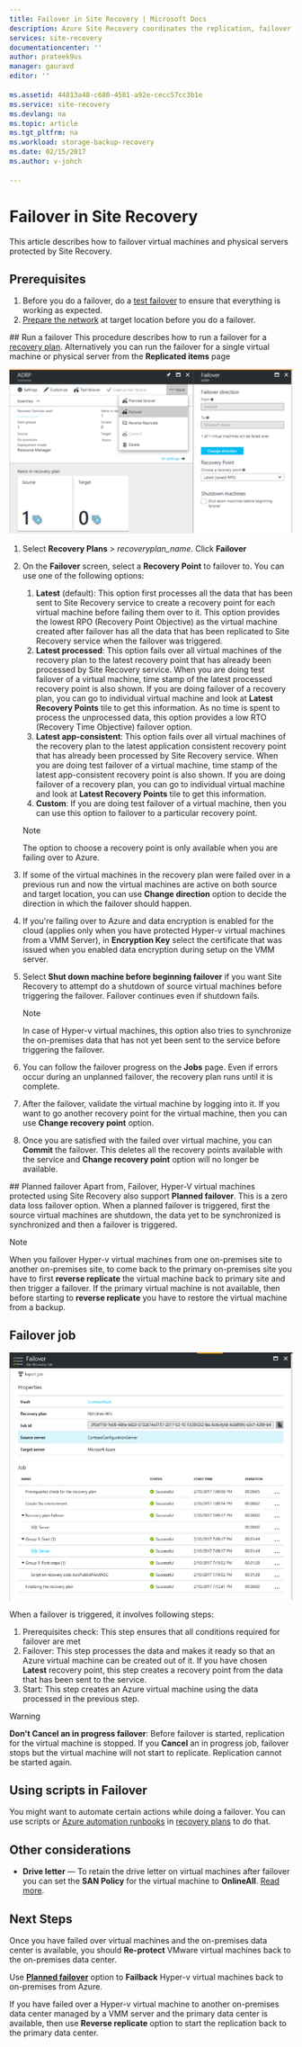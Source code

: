 ```yaml
---
title: Failover in Site Recovery | Microsoft Docs
description: Azure Site Recovery coordinates the replication, failover and recovery of virtual machines and physical servers. Learn about failover to Azure or a secondary datacenter.
services: site-recovery
documentationcenter: ''
author: prateek9us
manager: gauravd
editor: ''

ms.assetid: 44813a48-c680-4581-a92e-cecc57cc3b1e
ms.service: site-recovery
ms.devlang: na
ms.topic: article
ms.tgt_pltfrm: na
ms.workload: storage-backup-recovery
ms.date: 02/15/2017
ms.author: v-johch

---
```

# Failover in Site Recovery
This article describes how to failover virtual machines and physical servers protected by Site Recovery. 

## Prerequisites
1. Before you do a failover, do a [test failover](./site-recovery-test-failover-to-azure.md) to ensure that everything is working as expected. 
1. [Prepare the network](site-recovery-network-design.md) at target location before you do a failover.  

##<a name="run-a-test-failover"></a><a name="run-an-unplanned-failover"></a><a name="run-a-failover"></a> Run a failover
This procedure describes how to run a failover for a [recovery plan](./site-recovery-create-recovery-plans.md). Alternatively you can run the failover for a single virtual machine or physical server from the **Replicated items** page

![Failover](./media/site-recovery-failover/Failover.png)

1. Select **Recovery Plans** > *recoveryplan_name*. Click **Failover** 
2. On the **Failover** screen, select a **Recovery Point** to failover to. You can use one of the following options:
    1.    **Latest** (default): This option first processes all the data that has been sent to Site Recovery service to create a recovery point for each virtual machine before failing them over to it. This option provides the lowest RPO (Recovery Point Objective) as the virtual machine created after failover has all the data that has been replicated to Site Recovery service when the failover was triggered. 
    1.  **Latest processed**: This option fails over all virtual machines of the recovery plan to the latest recovery point that has already been processed by Site Recovery service. When you are doing test failover of a virtual machine, time stamp of the latest processed recovery point is also shown. If you are doing failover of a recovery plan, you can go to individual virtual machine and look at **Latest Recovery Points** tile to get this information. As no time is spent to process the unprocessed data, this option provides a low RTO (Recovery Time Objective) failover option. 
    1.    **Latest app-consistent**: This option fails over all virtual machines of the recovery plan to the latest application consistent recovery point that has already been processed by Site Recovery service. When you are doing test failover of a virtual machine, time stamp of the latest app-consistent recovery point is also shown. If you are doing failover of a recovery plan, you can go to individual virtual machine and look at **Latest Recovery Points** tile to get this information. 
    1. **Custom**: If you are doing test failover of a virtual machine, then you can use this option to failover to a particular recovery point.

    > [!NOTE]
    > The option to choose a recovery point is only available when you are failing over to Azure. 
    >
    > 

1. If some of the virtual machines in the recovery plan were failed over in a previous run and now the virtual machines are active on both source and target location, you can use **Change direction** option to decide the direction in which the failover should happen.
1. If you're failing over to Azure and data encryption is enabled for the cloud (applies only when you have protected Hyper-v virtual machines from a VMM Server), in **Encryption Key** select the certificate that was issued when you enabled data encryption during setup on the VMM server.
1. Select **Shut down machine before beginning failover** if you want Site Recovery to attempt do a shutdown of source virtual machines before triggering the failover. Failover continues even if shutdown fails.  

    > [!NOTE]
    > In case of Hyper-v virtual machines, this option also tries to synchronize the on-premises data that has not yet been sent to the service before triggering the failover. 
    >
    > 

1. You can follow the failover progress on the **Jobs** page. Even if errors occur during an unplanned failover, the recovery plan runs until it is complete.
1. After the failover, validate the virtual machine by logging into it. If you want to go another recovery point for the virtual machine, then you can use **Change recovery point** option.
1. Once you are satisfied with the failed over virtual machine, you can **Commit** the failover. This deletes all the recovery points available with the service and **Change recovery point** option will no longer be available.

##<a name="failover-and-failback"></a> Planned failover
Apart from, Failover, Hyper-V virtual machines protected using Site Recovery also support **Planned failover**. This is a zero data loss failover option. When a planned failover is triggered, first the source virtual machines are shutdown, the data yet to be synchronized is synchronized and then a failover is triggered. 

> [!NOTE]
> When you failover Hyper-v virtual machines from one on-premises site to another on-premises site, to come back to the primary on-premises site you have to first **reverse replicate** the virtual machine back to primary site and then trigger a failover. If the primary virtual machine is not available, then before starting to **reverse replicate** you have to restore the virtual machine from a backup.   
>
> 

## Failover job

![Failover](./media/site-recovery-failover/FailoverJob.png)

When a  failover is triggered, it involves following steps:

1. Prerequisites check: This step ensures that all conditions required for failover are met
1. Failover: This step processes the data and makes it ready so that an Azure virtual machine can be created out of it. If you have chosen **Latest** recovery point, this step creates a recovery point from the data that has been sent to the service.
1. Start: This step creates an Azure virtual machine using the data processed in the previous step.

> [!WARNING]
> **Don't Cancel an in progress failover**: Before failover is started, replication for the virtual machine is stopped. If you **Cancel** an in progress job, failover stops but the virtual machine will not start to replicate. Replication cannot be started again. 
>
> 

## Using scripts in Failover
You might want to automate certain actions while doing a failover. You can use scripts or [Azure automation runbooks](./site-recovery-runbook-automation.md) in [recovery plans](./site-recovery-create-recovery-plans.md) to do that.

## Other considerations
* **Drive letter** — To retain the drive letter on virtual machines after failover you can set the **SAN Policy** for the virtual machine to **OnlineAll**. [Read more](https://support.microsoft.com/zh-cn/help/3031135/how-to-preserve-the-drive-letter-for-protected-virtual-machines-that-are-failed-over-or-migrated-to-azure).

## Next Steps
Once you have failed over virtual machines and the on-premises data center is available, you should **Re-protect** VMware virtual machines back to the on-premises data center.

Use [**Planned failover**](./site-recovery-failback-from-azure-to-hyper-v.md) option to **Failback** Hyper-v virtual machines back to on-premises from Azure.

If you have failed over a Hyper-v virtual machine to another on-premises data center managed by a VMM server and the primary data center is available, then use **Reverse replicate** option to start the replication back to the primary data center.